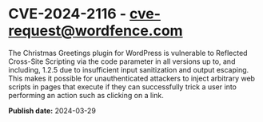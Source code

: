 # CVE-2024-2116 - cve-request@wordfence.com

The Christmas Greetings plugin for WordPress is vulnerable to Reflected Cross-Site Scripting via the code parameter in all versions up to, and including, 1.2.5 due to insufficient input sanitization and output escaping. This makes it possible for unauthenticated attackers to inject arbitrary web scripts in pages that execute if they can successfully trick a user into performing an action such as clicking on a link.

**Publish date:** 2024-03-29
